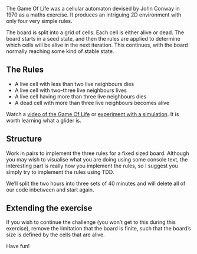 The Game Of Life was a cellular automaton devised by John Conway in 1970 as a maths exercise. It produces an intriguing 2D environment with only four very simple rules.

The board is split into a grid of cells. Each cell is either alive or dead. The board starts in a seed state, and then the rules are applied to determine which cells will be alive in the next iteration. This continues, with the board normally reaching some kind of stable state.

## The Rules

* A live cell with less than two live neighbours dies
* A live cell with two–three live neighbours lives
* A live cell having more than three live neighbours dies
* A dead cell with more than three live neighbours becomes alive

Watch a [video of the Game Of Life](http//www.youtube.com/embed/C2vgICfQawE#t=70) or [experiment with a simulation](http://pmav.eu/stuff/javascript-game-of-life-v3.1.1/). It is worth learning what a glider is.

## Structure

Work in pairs to implement the three rules for a fixed sized board. Although you may wish to visualise what you are doing using some console text, the interesting part is really how you implement the rules, so I suggest you simply try to implement the rules using TDD.

We’ll split the two hours into three sets of 40 minutes and will delete all of our code inbetween and start again.

## Extending the exercise

If you wish to continue the challenge (you won’t get to this during this exercise), remove the limitation that the board is finite, such that the board’s size is defined by the cells that are alive.

Have fun!
